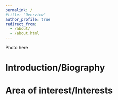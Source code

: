 ```yaml
---
permalink: /
#title: "Overview"
author_profile: true
redirect_from: 
  - /about/
  - /about.html
---
```

Photo here

Introduction/Biography
======

Area of interest/Interests
======


